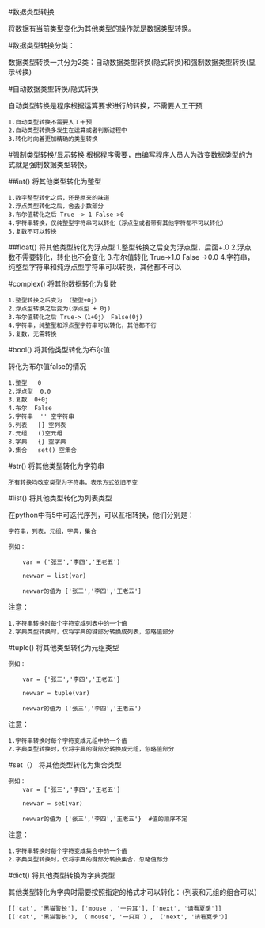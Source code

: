 #数据类型转换

将数据有当前类型变化为其他类型的操作就是数据类型转换。

#数据类型转换分类：

数据类型转换一共分为2类：自动数据类型转换(隐式转换)和强制数据类型转换(显示转换)


#自动数据类型转换/隐式转换

自动类型转换是程序根据运算要求进行的转换，不需要人工干预

	1.自动类型转换不需要人工干预
	2.自动类型转换多发生在运算或者判断过程中
	3.转化时向着更加精确的类型转换


#强制类型转换/显示转换
根据程序需要，由编写程序人员人为改变数据类型的方式就是强制数据类型转换。

##int() 将其他类型转化为整型

	1.数字整型转化之后，还是原来的味道
	2.浮点类型转化之后，舍去小数部分
	3.布尔值转化之后 True -> 1 False->0
	4.字符串转换，仅纯整型字符串可以转化（浮点型或者带有其他字符都不可以转化）
	5.复数不可以转换


##float() 将其他类型转化为浮点型
	1.整型转换之后变为浮点型，后面+.0
	2.浮点数不需要转化，转化也不会变化
	3.布尔值转化 True->1.0  False ->0.0
	4.字符串，纯整型字符串和纯浮点型字符串可以转换，其他都不可以
	

#complex() 将其他数据转化为复数

	1.整型转换之后变为 （整型+0j）
	2.浮点型转换之后变为(浮点型 + 0j)
	3.布尔值转化之后 True->（1+0j） False(0j)
	4.字符串，纯整型和浮点型字符串可以转化，其他都不行
	5.复数，无需转换
	


#bool() 将其他类型转化为布尔值
	
转化为布尔值false的情况

	1.整型   0
	2.浮点型  0.0
	3.复数  0+0j
	4.布尔  False
	5.字符串  '' 空字符串
	6.列表   [] 空列表
	7.元组   ()空元组
	8.字典   {} 空字典
	9.集合   set() 空集合


#str() 将其他类型转化为字符串

	所有转换均改变类型为字符串，表示方式依旧不变


#list() 将其他类型转化为列表类型

在python中有5中可迭代序列，可以互相转换，他们分别是：

	字符串，列表，元组，字典，集合

	例如： 

		var = ('张三','李四','王老五')

		newvar = list(var)

		newvar的值为 ['张三','李四','王老五']


注意：

	1.字符串转换时每个字符变成列表中的一个值
	2.字典类型转换时，仅将字典的键部分转换成列表，忽略值部分


#tuple() 将其他类型转化为元组类型

	例如： 

		var = {'张三','李四','王老五'}

		newvar = tuple(var)

		newvar的值为 ('张三','李四','王老五')

注意：

	1.字符串转换时每个字符变成元组中的一个值
	2.字典类型转换时，仅将字典的键部分转换成元组，忽略值部分


#set（） 将其他类型转化为集合类型

	例如：
		var = ['张三','李四','王老五']

		newvar = set(var)

		newvar的值为 {'张三','李四','王老五'}  #值的顺序不定

注意：

	1.字符串转换时每个字符变成集合中的一个值
	2.字典类型转换时，仅将字典的键部分转换集合，忽略值部分

#dict() 将其他类型转换为字典类型

其他类型转化为字典时需要按照指定的格式才可以转化：（列表和元组的组合可以）

	[['cat', '黑猫警长'], ['mouse', '一只耳'], ['next', '请看夏季']]
	[('cat', '黑猫警长'), （'mouse', '一只耳'）, （'next', '请看夏季'）]
		